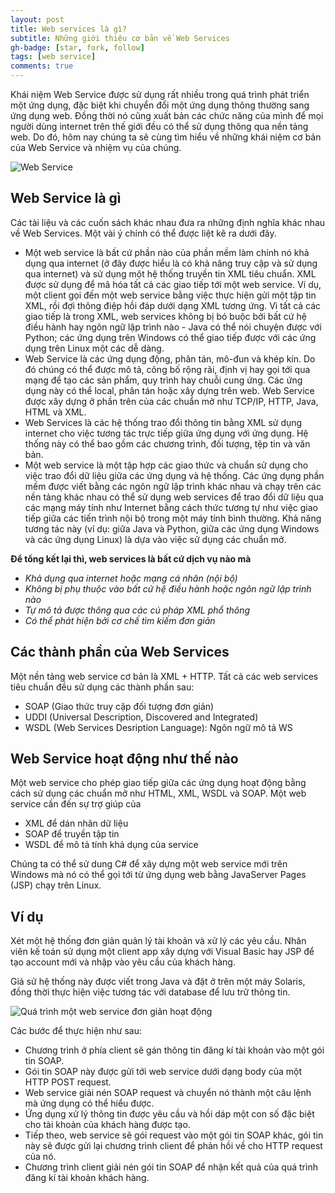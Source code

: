 ```yaml
---
layout: post
title: Web services là gì?
subtitle: Những giới thiệu cơ bản về Web Services 
gh-badge: [star, fork, follow]
tags: [web service]  
comments: true
---
```


Khái niệm Web Service được sử dụng rất nhiều trong quá trình phát triển một ứng dụng, đặc biệt khi chuyển đổi một ứng dụng thông thường sang ứng dụng web. Đồng thời nó cũng xuất bản các chức năng của mình để mọi người dùng internet trên thế giới đều có thể sử dụng thông qua nền tảng web. Do đó, hôm nay chúng ta sẽ cùng tìm hiểu về những khái niệm cơ bản của Web Service và nhiệm vụ của chúng.

![Web Service](https://image.slidesharecdn.com/techgigwebservices-140514010219-phpapp01/95/webservices-overview-xml-rpc-soap-and-rest-6-638.jpg?cb=1400030388)

## Web Service là gì

Các tài liệu và các cuốn sách khác nhau đưa ra những định nghĩa khác nhau về Web Services. Một vài ý chính có thể được liệt kê ra dưới đây.
* Một web service là bất cứ phần nào của phần mềm làm chính nó khả dụng qua internet (ở đây được hiểu là có khả năng truy cập và sử dụng qua internet) và sử dụng một hệ thống truyền tin XML tiêu chuẩn. XML được sử dụng để mã hóa tất cả các giao tiếp tới một web service. Ví dụ, một client gọi đến một web service bằng việc thực hiện gửi một tập tin XML, rồi đợi thông điệp hồi đáp dưới dạng XML tương ứng. Vì tất cả các giao tiếp là trong XML, web services không bị bó buộc bởi bất cứ hệ điều hành hay ngôn ngữ lập trình nào - Java có thể nói chuyện được với Python; các ứng dụng trên Windows có thể giao tiếp được với các ứng dụng trên Linux một các dễ dàng.
* Web Service là các ứng dụng động, phân tán, mô-đun và khép kín. Do đó chúng có thể được mô tả, công bố rộng rãi, định vị hay gọi tới qua mạng để tạo các sản phẩm, quy trình hay chuỗi cung ứng. Các ứng dụng này có thể local, phân tán hoặc xây dựng trên web. Web Service được xây dựng ở phần trên của các chuẩn mở như TCP/IP, HTTP, Java, HTML và XML.
* Web Services là các hệ thống trao đổi thông tin bằng XML sử dụng internet cho việc tương tác trực tiếp giữa ứng dụng với ứng dụng. Hệ thống này có thể bao gồm các chương trình, đối tượng, tệp tin và văn bản.
* Một web service là một tập hợp các giao thức và chuẩn sử dụng cho việc trao đổi dữ liệu giữa các ứng dụng và hệ thống. Các ứng dụng phần mềm được viết bằng các ngôn ngữ lập trình khác nhau và chạy trên các nền tảng khác nhau có thể sử dụng web services để trao đổi dữ liệu qua các mạng máy tính như Internet bằng cách thức tương tự như việc giao tiếp giữa các tiến trình nội bộ trong một máy tính bình thường. Khả năng tương tác này (ví dụ: giữa Java và Python, giữa các ứng dụng Windows và các ứng dụng Linux) là dựa vào việc sử dụng các chuẩn mở.


**Để tổng kết lại thì, web services là bất cứ dịch vụ nào mà**
* *Khả dụng qua internet hoặc mạng cá nhân (nội bộ)*
* *Không bị phụ thuộc vào bất cứ hệ điều hành hoặc ngôn ngữ lập trình nào*
* *Tự mô tả được thông qua các cú pháp XML phổ thông*
* *Có thể phát hiện bởi cơ chế tìm kiếm đơn giản*


## Các thành phần của Web Services
Một nền tảng web service cơ bản là XML + HTTP. Tất cả các web services tiêu chuẩn đều sử dụng các thành phần sau:
* SOAP (Giao thức truy cập đối tượng đơn giản)
* UDDI (Universal Description, Discovered and Integrated)
* WSDL (Web Services Desription Language): Ngôn ngữ mô tả WS

## Web Service hoạt động như thế nào
Một web service cho phép giao tiếp giữa các ứng dụng hoạt động bằng cách sử dụng các chuẩn mở như HTML, XML, WSDL và SOAP. Một web service cần đến sự trợ giúp của
* XML để dán nhãn dữ liệu
* SOAP để truyền tập tin
* WSDL để mô tả tính khả dụng của service

Chúng ta có thể  sử dung C# để xây dựng một web service mới trên Windows mà nó có thể gọi tới từ ứng dụng web bằng JavaServer Pages (JSP) chạy trên Linux.

## Ví dụ
 Xét một hệ thống đơn giản quản lý tài khoản và xử lý các yêu cầu. Nhân viên kế toán sử dụng một client app xây dựng với Visual Basic hay JSP để tạo account mới và nhập vào yêu cầu của khách hàng.
 
 Giả sử hệ thống này được viết trong Java và đặt ở trên một máy Solaris, đồng thời thực hiện việc tương tác với database để lưu trữ thông tin.
 
 ![Quá trình một web service đơn giản hoạt động](http://tutorials.jenkov.com/images/web-services/web-service-message-formats-1.png)
 
 Các bước để thực hiện như sau:
 * Chương trình ở phía client sẽ gán thông tin đăng kí tài khoản vào một gói tin SOAP.
 * Gói tin SOAP này được gửi tới web service dưới dạng body của một HTTP POST request.
 * Web service giải nén SOAP request và chuyển nó thành một câu lệnh mà ứng dụng có thể hiểu được.
 * Ứng dụng xử lý thông tin được yêu cầu và hồi dáp một con số đặc biệt cho tài khoản của khách hàng được tạo.
 * Tiếp theo, web service sẽ gói request vào một gói tin SOAP khác, gói tin này sẽ được gửi lại chương trình client để phản hồi về cho HTTP request của nó.
 * Chương trình client giải nén gói tin SOAP để nhận kết quả của quá trình đăng kí tài khoản khách hàng.
